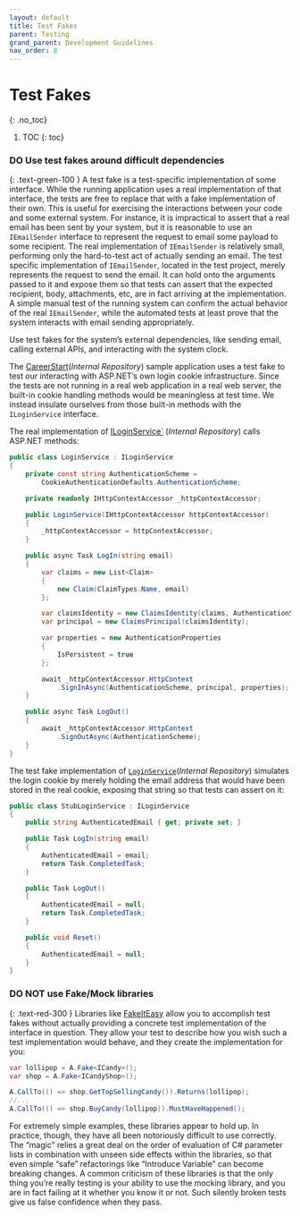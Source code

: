 ```yaml
---
layout: default
title: Test Fakes
parent: Testing
grand_parent: Development Guidelines
nav_order: 8
---
```


# Test Fakes
{: .no_toc}

1. TOC
{: toc}

### **DO** Use test fakes around difficult dependencies
{: .text-green-100 }
A test fake is a test-specific implementation of some interface. While the running application uses a real implementation of that interface, the tests are free to replace that with a fake implementation of their own. This is useful for exercising the interactions between your code and some external system. For instance, it is impractical to assert that a real email has been sent by your system, but it is reasonable to use an `IEmailSender` interface to represent the request to email some payload to some recipient. The real implementation of `IEmailSender` is relatively small, performing only the hard-to-test act of actually sending an email. The test specific implementation of `IEmailSender`, located in the test project, merely represents the request to send the email. It can hold onto the arguments passed to it and expose them so that tests can assert that the expected recipient, body, attachments, etc, are in fact arriving at the implementation. A simple manual test of the running system can confirm the actual behavior of the real `IEmailSender`, while the automated tests at least prove that the system interacts with email sending appropriately.

Use test fakes for the system’s external dependencies, like sending email, calling external APIs, and interacting with the system clock.

The [CareerStart](https://bitbucket.org/headspring/headstart-employee-directory/src/master/)(_Internal Repository_) sample application uses a test fake to test our interacting with ASP.NET’s own login cookie infrastructure. Since the tests are not running in a real web application in a real web server, the built-in cookie handling methods would be meaningless at test time. We instead insulate ourselves from those built-in methods with the `ILoginService` interface.

The real implementation of [ILoginService`](https://bitbucket.org/headspring/headstart-employee-directory/src/35734e21140fb7bff6a7db61a0adf8a96a91f39a/src/EmployeeDirectory/Infrastructure/LoginService.cs#lines-16:50) (_Internal Repository_) calls ASP.NET methods:

```csharp
public class LoginService : ILoginService
{
    private const string AuthenticationScheme =
        CookieAuthenticationDefaults.AuthenticationScheme;

    private readonly IHttpContextAccessor _httpContextAccessor;

    public LoginService(IHttpContextAccessor httpContextAccessor)
    {
        _httpContextAccessor = httpContextAccessor;
    }

    public async Task LogIn(string email)
    {
        var claims = new List<Claim>
        {
            new Claim(ClaimTypes.Name, email)
        };

        var claimsIdentity = new ClaimsIdentity(claims, AuthenticationScheme);
        var principal = new ClaimsPrincipal(claimsIdentity);

        var properties = new AuthenticationProperties
        {
            IsPersistent = true
        };

        await _httpContextAccessor.HttpContext
            .SignInAsync(AuthenticationScheme, principal, properties);
    }

    public async Task LogOut()
    {
        await _httpContextAccessor.HttpContext
            .SignOutAsync(AuthenticationScheme);
    }
}
```

The test fake implementation of [`LoginService`](https://bitbucket.org/headspring/headstart-employee-directory/src/35734e21140fb7bff6a7db61a0adf8a96a91f39a/src/EmployeeDirectory.Tests/Infrastructure/StubLoginService.cs#lines-6:26)(_Internal Repository_)  simulates the login cookie by merely holding the email address that would have been stored in the real cookie, exposing that string so that tests can assert on it:

```csharp
public class StubLoginService : ILoginService
{
    public string AuthenticatedEmail { get; private set; }

    public Task LogIn(string email)
    {
        AuthenticatedEmail = email;
        return Task.CompletedTask;
    }

    public Task LogOut()
    {
        AuthenticatedEmail = null;
        return Task.CompletedTask;
    }

    public void Reset()
    {
        AuthenticatedEmail = null;
    }
}
```

### **DO NOT** use Fake/Mock libraries
{: .text-red-300 }
Libraries like [FakeItEasy](https://fakeiteasy.github.io/) allow you to accomplish test fakes without actually providing a concrete test implementation of the interface in question. They allow your test to describe how you wish such a test implementation would behave, and they create the implementation for you:

```csharp
var lollipop = A.Fake<ICandy>();
var shop = A.Fake<ICandyShop>();

A.CallTo(() => shop.GetTopSellingCandy()).Returns(lollipop);
//...
A.CallTo(() => shop.BuyCandy(lollipop)).MustHaveHappened();
```

For extremely simple examples, these libraries appear to hold up. In practice, though, they have all been notoriously difficult to use correctly. The “magic” relies a great deal on the order of evaluation of C# parameter lists in combination with unseen side effects within the libraries, so that even simple “safe” refactorings like “Introduce Variable” can become breaking changes. A common criticism of these libraries is that the only thing you’re really testing is your ability to use the mocking library, and you are in fact failing at it whether you know it or not. Such silently broken tests give us false confidence when they pass.
